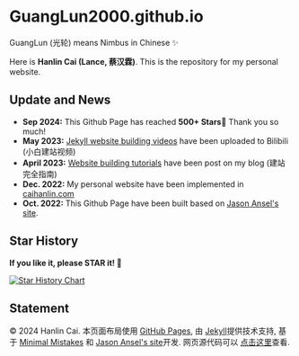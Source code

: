 # GuangLun2000.github.io

GuangLun (光轮) means Nimbus in Chinese ✨

Here is **Hanlin Cai (Lance, 蔡汉霖)**. This is the repository for my personal website.

## Update and News

- **Sep 2024:** This Github Page has reached **500+ Stars**🌟 Thank you so much!
- **May 2023:** [Jekyll website building videos](https://www.bilibili.com/video/BV1ja4y1G7tX/) have been uploaded to Bilibili (小白建站视频)
- **April 2023:** [Website building tutorials](https://caihanlin.com/blogs/web/) have been post on my blog (建站完全指南)
- **Dec. 2022:** My personal website have been implemented in [caihanlin.com](https://caihanlin.com)
- **Oct. 2022:** This Github Page have been built based on [Jason Ansel's site](https://github.com/jansel/jansel.github.io).

## Star History

**If you like it, please STAR it! 🥰**

[![Star History Chart](https://api.star-history.com/svg?repos=GuangLun2000/GuangLun2000.github.io&type=Date)](https://star-history.com/#GuangLun2000/GuangLun2000.github.io&Date)

## Statement

© 2024 Hanlin Cai. 本页面布局使用 [GitHub Pages](https://pages.github.com/), 由 [Jekyll](https://jekyllrb.com/)提供技术支持, 基于 [Minimal Mistakes](https://mademistakes.com/) 和 [Jason Ansel's site](https://github.com/jansel/jansel.github.io)开发. 网页源代码可以 [点击这里](https://github.com/GuangLun2000/GuangLun2000.github.io)查看.
